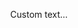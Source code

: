 <script context="module">
  import { fetchMetaData } from '$lib/load.js';
  const filename = 'LocalMap.json';
  export const load = fetchMetaData(filename);
</script>

<script>
  import Header from '$lib/Header.svelte';
  import APITable from '$lib/APITable.svelte'
  
  export let meta;
</script>

<Header name={meta.name} description={meta.description} />

Custom text...

<APITable params={meta.props} />
